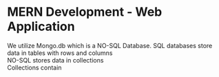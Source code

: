 # MERN Development - Web Application
We utilize Mongo.db which is a NO-SQL Database. SQL databases store data in tables with rows and columns
<br/>
NO-SQL stores data in collections
<br/>
Collections contain